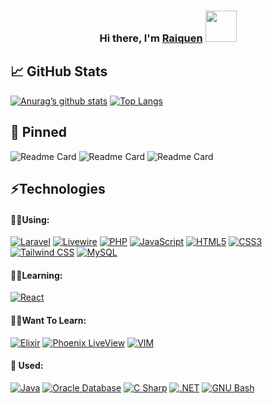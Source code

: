 <h3 align="center">
Hi there, I'm <a href="http:guidotti.solutions" target="_blank" rel="noreferrer">Raiquen</a> <img src="https://emoji.discadia.com/emojis/8d8eb5c1-8da3-439e-a61f-c3d37eed1b2a.GIF" width="50">

## 📈 GitHub Stats 
[![Anurag’s github stats](https://github-readme-stats-kenny1291.vercel.app/api?username=Kenny1291&theme=radical&show_icons=true)](https://github.com/Kenny1291)
[![Top Langs](https://github-readme-stats.vercel.app/api/top-langs/?username=Kenny1291&theme=radical&langs_count=10&layout=compact)](https://github.com/Kenny1291)

## 📌 Pinned
![Readme Card](https://github-readme-stats-kenny1291.vercel.app/api/pin/?username=kenny1291&repo=board-notes-frontend&show_owner=true&theme=radical)
![Readme Card](https://github-readme-stats-kenny1291.vercel.app/api/pin/?username=kenny1291&repo=board-notes-backend&show_owner=true&theme=radical)
![Readme Card](https://github-readme-stats-kenny1291.vercel.app/api/pin/?username=kenny1291&repo=personale-website-daisyui&show_owner=true&theme=radical)
  
## ⚡Technologies 
  #### 🏃‍♂️Using:
  [![Laravel](https://img.shields.io/badge/laravel-%2320232a.svg?style=for-the-badge&logo=laravel&logoColor=FF2D20)](https://laravel.com)
  [![Livewire](https://img.shields.io/badge/livewire-%2320232a.svg?style=for-the-badge&logo=livewire&logoColor=4E56A6)](https://laravel-livewire.com)
  [![PHP](https://img.shields.io/badge/php-%2320232a.svg?style=for-the-badge&logo=php&logoColor=%red)](https://www.php.net/)
  [![JavaScript](https://img.shields.io/badge/javascript-%23323330.svg?style=for-the-badge&logo=javascript&logoColor=%23F7DF1E)](https://www.ecma-international.org/publications-and-standards/standards/ecma-262)
  [![HTML5](https://img.shields.io/badge/html5-%23E34F26.svg?style=for-the-badge&logo=html5&logoColor=white)](https://html.spec.whatwg.org/)
  [![CSS3](https://img.shields.io/badge/css3-%231572B6.svg?style=for-the-badge&logo=css3&logoColor=white)](https://www.w3.org/TR/CSS/#css)
  [![Tailwind CSS](https://img.shields.io/badge/tailwindcss-%2320232a.svg?style=for-the-badge&logo=tailwindcss&logoColor=%red)](https://tailwindcss.com/)
  [![MySQL](https://img.shields.io/badge/mysql-%2320232a.svg?style=for-the-badge&logo=mysql&logoColor=%red)](https://www.mysql.com/)
  #### 🚶‍♂️Learning:
  [![React](https://img.shields.io/badge/react-%2320232a.svg?style=for-the-badge&logo=react&logoColor=%2361DAFB)](https://react.dev/)
  #### 🧍‍♂️Want To Learn:
  [![Elixir](https://img.shields.io/badge/elixir-%2320232a.svg?style=for-the-badge&logo=elixir&logoColor=4B275F)](https://elixir-lang.org/)
  [![Phoenix LiveView](https://img.shields.io/badge/phoenixliveview-%2320232a.svg?style=for-the-badge&logo=phoenix&logoColor=4B275F)](https://www.phoenixframework.org)
  [![VIM](https://img.shields.io/badge/vim-%2320232a.svg?style=for-the-badge&logo=vim&logoColor=019733)](https://www.vim.org/)
  #### 🛌 Used:
  [![Java](https://img.shields.io/badge/java-%2320232a.svg?style=for-the-badge&logo=java&logoColor=%red)](https://www.java.com/en/)
   [![Oracle Database](https://img.shields.io/badge/oracledatabase-%2320232a.svg?style=for-the-badge&logo=oracle&logoColor=F80000)](https://www.oracle.com/database/)
  [![C Sharp](https://img.shields.io/badge/csharp-%2320232a.svg?style=for-the-badge&logo=csharp&logoColor=239120)](https://learn.microsoft.com/en-us/dotnet/csharp/)
  [![.NET](https://img.shields.io/badge/.net-%2320232a.svg?style=for-the-badge&logo=dotnet&logoColor=F80000)](https://dotnet.microsoft.com/en-us/)
  [![GNU Bash](https://img.shields.io/badge/bash-%2320232a.svg?style=for-the-badge&logo=gnubash&logoColor=4EAA25)](https://www.gnu.org/software/bash/)
  <!--[![MongoDB](https://img.shields.io/badge/mongodb-%2320232a.svg?style=for-the-badge&logo=mongodb&logoColor=47A248)](https://www.mongodb.com/)-->

  
